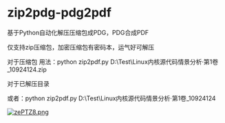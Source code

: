 # zip2pdg-pdg2pdf
基于Python自动化解压压缩包成PDG，PDG合成PDF

仅支持zip压缩包，加密压缩包有密码本，运气好可解压

对于压缩包
用法：python zip2pdf.py D:\Test\Linux内核源代码情景分析·第1卷_10924124.zip

对于已解压目录

或者：python zip2pdf.py  D:\Test\Linux内核源代码情景分析·第1卷_10924124

[![zePTZ8.png](https://s1.ax1x.com/2022/11/16/zePTZ8.png)](https://imgse.com/i/zePTZ8)
